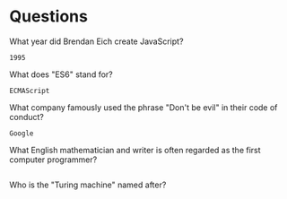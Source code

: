 # Questions

What year did Brendan Eich create JavaScript?

```
1995
```

What does "ES6" stand for?

```
ECMAScript
```

What company famously used the phrase "Don't be evil" in their code of conduct?

```
Google
```

What English mathematician and writer is often regarded as the first computer programmer?

```

```

Who is the "Turing machine" named after?

```

```
